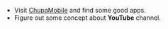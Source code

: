  - Visit [ChupaMobile](https://www.chupamobile.com/) and find some good apps.
 - Figure out some concept about **YouTube** channel.

<!--stackedit_data:
eyJoaXN0b3J5IjpbLTI0Nzc0MDc4OSwtMjAxODA5MDI1MywtMj
Q3NzQwNzg5LC0yMDE4MDkwMjUzLC0yNDc3NDA3ODldfQ==
-->